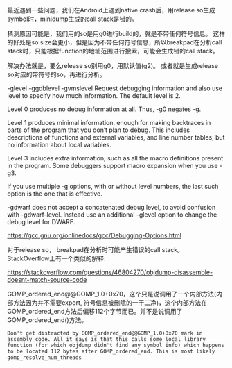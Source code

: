 最近遇到一些问题，我们在Android上遇到native crash后，用release so生成symbol时，minidump生成的call stack是错的。

猜测原因可能是，我们用的so是用g0进行build的，就是不带任何符号信息。
这样的好处是so size会更小，但是因为不带任何符号信息，所以breakpad在分析call stack时，只能根据function的地址范围进行搜索，可能会生成错的call stack。

解决办法就是，要么release so别用g0，用默认值(g2)。
或者就是生成release so对应的带符号的so，再进行分析。

-glevel
-ggdblevel
-gvmslevel
Request debugging information and also use level to specify how much information. The default level is 2.

Level 0 produces no debug information at all. Thus, -g0 negates -g.

Level 1 produces minimal information, enough for making backtraces in parts of the program that you don’t plan to debug. This includes descriptions of functions and external variables, and line number tables, but no information about local variables.

Level 3 includes extra information, such as all the macro definitions present in the program. Some debuggers support macro expansion when you use -g3.

If you use multiple -g options, with or without level numbers, the last such option is the one that is effective.

-gdwarf does not accept a concatenated debug level, to avoid confusion with -gdwarf-level. Instead use an additional -glevel option to change the debug level for DWARF.

https://gcc.gnu.org/onlinedocs/gcc/Debugging-Options.html

对于release so， breakpad在分析时可能产生错误的call stack。StackOverflow上有一个类似的解释:

https://stackoverflow.com/questions/46804270/objdump-disassemble-doesnt-match-source-code

GOMP_ordered_end@@GOMP_1.0+0x70，这个只是说调用了一个内部方法(内部方法因为并不需要export, 符号信息被删除的一干二净)，这个内部方法在GOMP_ordered_end方法后偏移112个字节而已。并不是说调用了GOMP_ordered_end()方法。
```
Don't get distracted by GOMP_ordered_end@@GOMP_1.0+0x70 mark in assembly code. All it says is that this calls some local library function (for which objdump didn't find any symbol info) which happens to be located 112 bytes after GOMP_ordered_end. This is most likely gomp_resolve_num_threads
```
